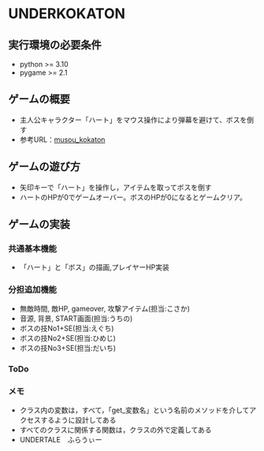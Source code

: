 # UNDERKOKATON

## 実行環境の必要条件
* python >= 3.10
* pygame >= 2.1

## ゲームの概要
* 主人公キャラクター「ハート」をマウス操作により弾幕を避けて、ボスを倒す
* 参考URL：[musou_kokaton](https://service.cloud.teu.ac.jp/moodle_epyc/course/view.php?id=20486)

## ゲームの遊び方
* 矢印キーで「ハート」を操作し，アイテムを取ってボスを倒す
* ハートのHPが0でゲームオーバー。ボスのHPが0になるとゲームクリア。

## ゲームの実装
### 共通基本機能
* 「ハート」と「ボス」の描画,プレイヤーHP実装

### 分担追加機能
* 無敵時間, 敵HP, gameover, 攻撃アイテム(担当:こさか)
* 音源, 背景, START画面(担当:うちの)
* ボスの技No1+SE(担当:えぐち)
* ボスの技No2+SE(担当:ひめじ)　
* ボスの技No3+SE(担当:だいち)


### ToDo

### メモ
* クラス内の変数は，すべて，「get_変数名」という名前のメソッドを介してアクセスするように設計してある
* すべてのクラスに関係する関数は，クラスの外で定義してある
* UNDERTALE　ふらうぃー
